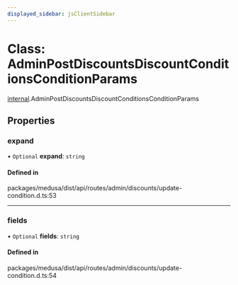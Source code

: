 ```yaml
---
displayed_sidebar: jsClientSidebar
---
```


# Class: AdminPostDiscountsDiscountConditionsConditionParams

[internal](../modules/internal.md).AdminPostDiscountsDiscountConditionsConditionParams

## Properties

### expand

• `Optional` **expand**: `string`

#### Defined in

packages/medusa/dist/api/routes/admin/discounts/update-condition.d.ts:53

___

### fields

• `Optional` **fields**: `string`

#### Defined in

packages/medusa/dist/api/routes/admin/discounts/update-condition.d.ts:54
